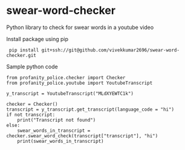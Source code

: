 # swear-word-checker
Python library to check for swear words in a youtube video

Install package using pip

```
 pip install git+ssh://git@github.com/vivekkumar2696/swear-word-checker.git
```

Sample python code
```
from profanity_police.checker import Checker
from profanity_police.youtube import YoutubeTranscript

y_transcript = YoutubeTranscript("MLdXYEWTC1k")

checker = Checker()
transcript = y_transcript.get_transcript(language_code = "hi")
if not transcript:
    print("Transcript not found")
else:
    swear_words_in_transcript = checker.swear_word_check(transcript["transcript"], "hi")
    print(swear_words_in_transcript)
```

